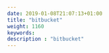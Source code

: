```yaml
---
date: 2019-01-08T21:07:13+01:00
title: "bitbucket"
weight: 1160
keywords:
description : "bitbucket"
---
```




